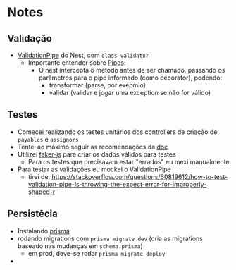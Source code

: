 # Notes

## Validação

- [ValidationPipe](https://docs.nestjs.com/techniques/validation#using-the-built-in-validationpipe) do Nest, com `class-validator`
  - Importante entender sobre [Pipes](https://docs.nestjs.com/pipes):
    - O nest intercepta o método antes de ser chamado, passando os parâmetros para o pipe informado (como decorator), podendo:
      - transformar (parse, por exepmlo)
      - validar (validar e jogar uma exception se não for válido)

## Testes

- Comecei realizando os testes unitários dos controllers de criação de `payables` e `assignors`
- Tentei ao máximo seguir as recomendações da [doc](https://docs.nestjs.com/fundamentals/testing)
- Utilizei [faker-js](https://github.com/faker-js/faker) para criar os dados válidos para testes
  - Para os testes que precisavam estar "errados" eu mexi manualmente
- Para testar as validações eu mockei o ValidationPipe
  - tirei de: <https://stackoverflow.com/questions/60819612/how-to-test-validation-pipe-is-throwing-the-expect-error-for-improperly-shaped-r>

## Persistêcia

- Instalando [prisma](https://docs.nestjs.com/recipes/prisma)
- rodando migrations com `prisma migrate dev` (cria as migrations baseado nas mudanças em `schema.prisma`)
  - em prod, deve-se rodar `prisma migrate deploy`
-
